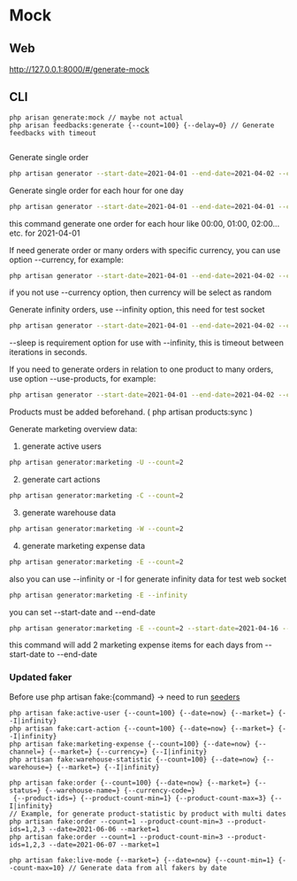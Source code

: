 # Mock

## Web 
http://127.0.0.1:8000/#/generate-mock
## CLI
```shell
php arisan generate:mock // maybe not actual
php arisan feedbacks:generate {--count=100} {--delay=0} // Generate feedbacks with timeout 


```

Generate single order
```bash
php artisan generator --start-date=2021-04-01 --end-date=2021-04-02 --count-orders=1
```

Generate single order for each hour for one day

```bash
php artisan generator --start-date=2021-04-01 --end-date=2021-04-01 --count-orders=1 --foreach-hour
```
this command generate one order for each hour like 00:00, 01:00, 02:00... etc. for 2021-04-01

If need generate order or many orders with specific currency, you can use option --currency, for example:

```bash
php artisan generator --start-date=2021-04-01 --end-date=2021-04-02 --count-orders=1 --currency=EUR
```
if you not use --currency option, then currency will be select as random


Generate infinity orders, use --infinity option, this need for test socket

```bash
php artisan generator --start-date=2021-04-01 --end-date=2021-04-02 --count-orders=1 --infinity --sleep=2
```
--sleep is requirement option for use with --infinity, this is timeout between iterations in seconds.

If you need to generate orders in relation to one product to many orders, use option --use-products, for example:

```bash
php artisan generator --start-date=2021-04-01 --end-date=2021-04-02 --count-orders=1 --use-product
```
Products must be added beforehand. ( php artisan products:sync ) 
 

Generate marketing overview data:
1. generate active users
```bash
php artisan generator:marketing -U --count=2
```

2. generate cart actions
```bash
php artisan generator:marketing -C --count=2
```

3. generate warehouse data
```bash
php artisan generator:marketing -W --count=2
```

4. generate marketing expense data
```bash
php artisan generator:marketing -E --count=2
```

also you can use --infinity or -I for generate infinity data for test web socket

```bash
php artisan generator:marketing -E --infinity
```

you can set --start-date and --end-date

```bash
php artisan generator:marketing -E --count=2 --start-date=2021-04-16 --end-date=2021-04-20
```

this command will add 2 marketing expense items for each days from --start-date to --end-date

### Updated faker
Before use php artisan fake:{command} -> need to run [seeders](setup-project.md)
```shell
php artisan fake:active-user {--count=100} {--date=now} {--market=} {--I|infinity} 
php artisan fake:cart-action {--count=100} {--date=now} {--market=} {--I|infinity}
php artisan fake:marketing-expense {--count=100} {--date=now} {--channel=} {--market=} {--currency=} {--I|infinity}
php artisan fake:warehouse-statistic {--count=100} {--date=now} {--warehouse=} {--market=} {--I|infinity}

php artisan fake:order {--count=100} {--date=now} {--market=} {--status=} {--warehouse-name=} {--currency-code=}
 {--product-ids=} {--product-count-min=1} {--product-count-max=3} {--I|infinity}
// Example, for generate product-statistic by product with multi dates
php artisan fake:order --count=1 --product-count-min=3 --product-ids=1,2,3 --date=2021-06-06 --market=1
php artisan fake:order --count=1 --product-count-min=3 --product-ids=1,2,3 --date=2021-06-07 --market=1

php artisan fake:live-mode {--market=} {--date=now} {--count-min=1} {--count-max=10} // Generate data from all fakers by date
```

